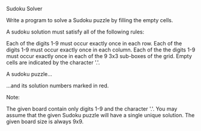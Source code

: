 Sudoku Solver

Write a program to solve a Sudoku puzzle by filling the empty cells.

A sudoku solution must satisfy all of the following rules:

Each of the digits 1-9 must occur exactly once in each row.
Each of the digits 1-9 must occur exactly once in each column.
Each of the the digits 1-9 must occur exactly once in each of the 9 3x3 sub-boxes of the grid.
Empty cells are indicated by the character '.'.


A sudoku puzzle...


...and its solution numbers marked in red.

Note:

The given board contain only digits 1-9 and the character '.'.
You may assume that the given Sudoku puzzle will have a single unique solution.
The given board size is always 9x9.